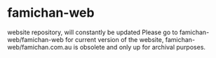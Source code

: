 # famichan-web
website repository, will constantly be updated
Please go to famichan-web/famichan-web for current version of the website, famichan-web/famichan.com.au is obsolete and only up for archival purposes.
